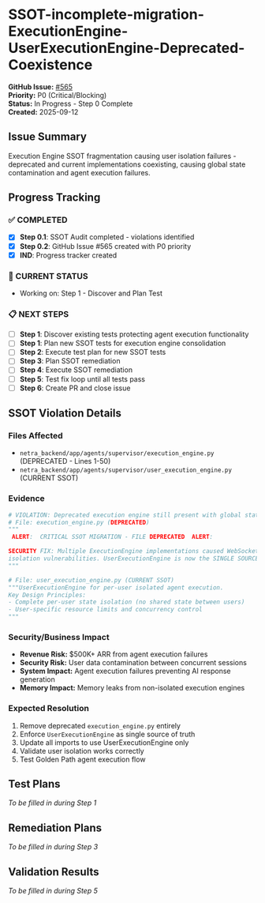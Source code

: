 # SSOT-incomplete-migration-ExecutionEngine-UserExecutionEngine-Deprecated-Coexistence

**GitHub Issue:** [#565](https://github.com/netra-systems/netra-apex/issues/565)  
**Priority:** P0 (Critical/Blocking)  
**Status:** In Progress - Step 0 Complete  
**Created:** 2025-09-12  

## Issue Summary
Execution Engine SSOT fragmentation causing user isolation failures - deprecated and current implementations coexisting, causing global state contamination and agent execution failures.

## Progress Tracking

### ✅ COMPLETED
- [x] **Step 0.1**: SSOT Audit completed - violations identified
- [x] **Step 0.2**: GitHub Issue #565 created with P0 priority  
- [x] **IND**: Progress tracker created

### 🔄 CURRENT STATUS
- Working on: Step 1 - Discover and Plan Test

### 📋 NEXT STEPS  
- [ ] **Step 1**: Discover existing tests protecting agent execution functionality
- [ ] **Step 1**: Plan new SSOT tests for execution engine consolidation
- [ ] **Step 2**: Execute test plan for new SSOT tests
- [ ] **Step 3**: Plan SSOT remediation 
- [ ] **Step 4**: Execute SSOT remediation
- [ ] **Step 5**: Test fix loop until all tests pass
- [ ] **Step 6**: Create PR and close issue

## SSOT Violation Details

### Files Affected
- `netra_backend/app/agents/supervisor/execution_engine.py` (DEPRECATED - Lines 1-50)
- `netra_backend/app/agents/supervisor/user_execution_engine.py` (CURRENT SSOT)

### Evidence
```python
# VIOLATION: Deprecated execution engine still present with global state
# File: execution_engine.py (DEPRECATED)
"""
 ALERT:  CRITICAL SSOT MIGRATION - FILE DEPRECATED  ALERT: 

SECURITY FIX: Multiple ExecutionEngine implementations caused WebSocket user 
isolation vulnerabilities. UserExecutionEngine is now the SINGLE SOURCE OF TRUTH.
"""

# File: user_execution_engine.py (CURRENT SSOT)
"""UserExecutionEngine for per-user isolated agent execution.
Key Design Principles:
- Complete per-user state isolation (no shared state between users)
- User-specific resource limits and concurrency control
"""
```

### Security/Business Impact
- **Revenue Risk:** $500K+ ARR from agent execution failures
- **Security Risk:** User data contamination between concurrent sessions
- **System Impact:** Agent execution failures preventing AI response generation
- **Memory Impact:** Memory leaks from non-isolated execution engines

### Expected Resolution
1. Remove deprecated `execution_engine.py` entirely
2. Enforce `UserExecutionEngine` as single source of truth
3. Update all imports to use UserExecutionEngine only
4. Validate user isolation works correctly
5. Test Golden Path agent execution flow

## Test Plans
*To be filled in during Step 1*

## Remediation Plans  
*To be filled in during Step 3*

## Validation Results
*To be filled in during Step 5*